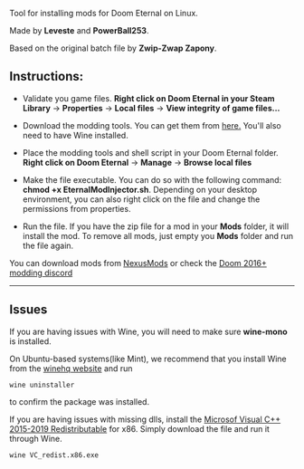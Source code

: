 Tool for installing mods for Doom Eternal on Linux.

Made by **Leveste** and **PowerBall253**.

Based on the original batch file by **Zwip-Zwap Zapony**.

Instructions:
-------------

* Validate you game files. **Right click on Doom Eternal in your Steam Library** -> **Properties** -> **Local files** -> **View integrity of game files...**

* Download the modding tools. You can get them from [here.](https://discord.com/channels/570112501853978624/693113846688383029/791336903424213002) You'll also need to have Wine installed.

* Place the modding tools and shell script in your Doom Eternal folder. **Right click on Doom Eternal** -> **Manage** -> **Browse local files**

* Make the file executable. You can do so with the following command: **chmod +x EternalModInjector.sh**. Depending on your desktop environment, you can also right click on the file and change the permissions from properties.

* Run the file. If you have the zip file for a mod in your **Mods** folder, it will install the mod. To remove all mods, just empty you **Mods** folder and run the file again.

You can download mods from [NexusMods](https://www.nexusmods.com/doometernal) or check the [Doom 2016+ modding discord](https://discord.com/channels/570112501853978624/614488711572357120)

------------------------------

Issues
------------------------------

If you are having issues with Wine, you will need to make sure **wine-mono** is installed.

On Ubuntu-based systems(like Mint), we recommend that you install Wine from the [winehq website](https://wiki.winehq.org/Ubuntu) and run

    wine uninstaller

to confirm the package was installed.

If you are having issues with missing dlls, install the [Microsof Visual C++ 2015-2019 Redistributable](https://support.microsoft.com/en-gb/help/2977003/the-latest-supported-visual-c-downloads) for x86. Simply download the file and run it through Wine.

    wine VC_redist.x86.exe
